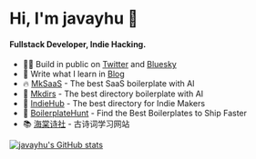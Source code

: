 
# Hi, I'm javayhu 👋

#### Fullstack Developer, Indie Hacking.

- 👨‍💻 Build in public on [Twitter](https://twitter.com/javay_hu) and [Bluesky](https://bsky.app/profile/javayhu.com)
- 📃 Write what I learn in [Blog](https://javayhu.com)
- 🔥 [MkSaaS](https://mksaas.com) - The best SaaS boilerplate with AI
- 🌟 [Mkdirs](https://mkdirs.com) - The best directory boilerplate with AI
- 🚀 [IndieHub](https://indiehub.best) - The best directory for Indie Makers
- 🚀 [BoilerplateHunt](https://boilerplatehunt.com) - Find the Best Boilerplates to Ship Faster
- 📚 [海棠诗社](https://haitang.app) - 古诗词学习网站

[![javayhu's GitHub stats](https://github-readme-stats.vercel.app/api?username=javayhu)](https://github.com/anuraghazra/github-readme-stats)

